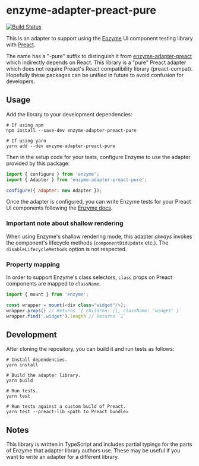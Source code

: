 # enzyme-adapter-preact-pure

[![Build Status](https://travis-ci.org/robertknight/enzyme-adapter-preact-pure.svg?branch=master)](https://travis-ci.org/robertknight/enzyme-adapter-preact-pure)

This is an adapter to support using the [Enzyme](https://airbnb.io/enzyme/) UI
component testing library with [Preact](https://preactjs.com).

The name has a "-pure" suffix to distinguish it from
[enzyme-adapter-preact](https://github.com/aweary/enzyme-adapter-preact) which
indirectly depends on React. This library is a "pure" Preact adapter which does
not require Preact's React compatibility library (preact-compat). Hopefully
these packages can be unified in future to avoid confusion for developers.

## Usage

Add the library to your development dependencies:

```
# If using npm
npm install --save-dev enzyme-adapter-preact-pure

# If using yarn
yarn add --dev enzyme-adapter-preact-pure
```

Then in the setup code for your tests, configure Enzyme to use the adapter
provided by this package:

```js
import { configure } from 'enzyme';
import { Adapter } from 'enzyme-adapter-preact-pure';

configure({ adapter: new Adapter });
```

Once the adapter is configured, you can write Enzyme tests for your Preact
UI components following the [Enzyme docs](https://airbnb.io/enzyme/).


### Important note about shallow rendering

When using Enzyme's shallow rendering mode, this adapter _always_ invokes the
component's lifecycle methods (`componentDidUpdate` etc.).
The `disableLifecycleMethods` option is not respected.

### Property mapping

In order to support Enzyme's class selectors, `class` props on Preact components
are mapped to `className`.

```js
import { mount } from 'enzyme';

const wrapper = mount(<div class="widget"/>);
wrapper.props() // Returns `{ children: [], className: 'widget' }`
wrapper.find('.widget').length // Returns `1`
```

## Development

After cloning the repository, you can build it and run tests as follows:

```
# Install dependencies.
yarn install

# Build the adapter library.
yarn build

# Run tests.
yarn test

# Run tests against a custom build of Preact.
yarn test --preact-lib <path to Preact bundle>
```

## Notes

This library is written in TypeScript and includes partial typings for the
parts of Enzyme that adapter library authors use. These may be useful if you
want to write an adapter for a different library.
